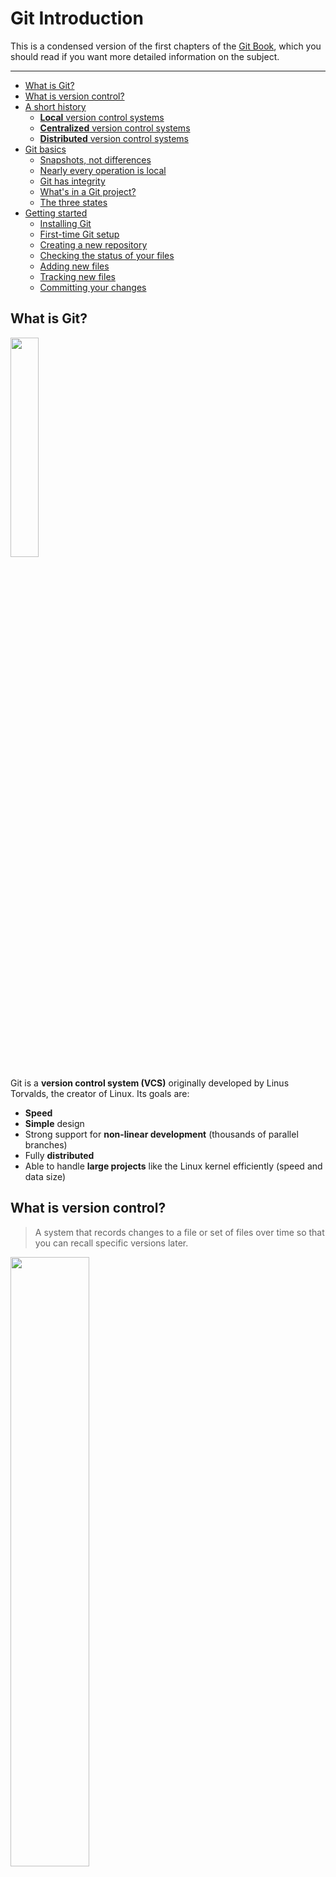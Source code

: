 # Git Introduction

This is a condensed version of the first chapters of the [Git Book](https://git-scm.com/book/en/v2), which you should read if you want more detailed information on the subject.

---

<!-- START doctoc generated TOC please keep comment here to allow auto update -->
<!-- DON'T EDIT THIS SECTION, INSTEAD RE-RUN doctoc TO UPDATE -->


- [What is Git?](#what-is-git)
- [What is version control?](#what-is-version-control)
- [A short history](#a-short-history)
  - [**Local** version control systems](#local-version-control-systems)
  - [**Centralized** version control systems](#centralized-version-control-systems)
  - [**Distributed** version control systems](#distributed-version-control-systems)
- [Git basics](#git-basics)
  - [Snapshots, not differences](#snapshots-not-differences)
  - [Nearly every operation is local](#nearly-every-operation-is-local)
  - [Git has integrity](#git-has-integrity)
  - [What's in a Git project?](#whats-in-a-git-project)
  - [The three states](#the-three-states)
- [Getting started](#getting-started)
  - [Installing Git](#installing-git)
  - [First-time Git setup](#first-time-git-setup)
  - [Creating a new repository](#creating-a-new-repository)
  - [Checking the status of your files](#checking-the-status-of-your-files)
  - [Adding new files](#adding-new-files)
  - [Tracking new files](#tracking-new-files)
  - [Committing your changes](#committing-your-changes)

<!-- END doctoc generated TOC please keep comment here to allow auto update -->





## What is Git?

<a href='https://git-scm.com'><img src='images/git-logo.png' width='30%' /></a>

Git is a **version control system (VCS)** originally developed by Linus Torvalds, the creator of Linux.
Its goals are:

* **Speed**
* **Simple** design
* Strong support for **non-linear development** (thousands of parallel branches)
* Fully **distributed**
* Able to handle **large projects** like the Linux kernel efficiently (speed and data size)





## What is version control?

> A system that records changes to a file or set of files over time so that you can recall specific versions later.

<p class='center'><img src='images/commits.png' width='50%' /></p>

What can I do with it?

* **Revert** files back to a previous state.
* Revert the entire project back to a previous state.
* **Compare** changes over time.
* See who last modified something that might be causing a problem, who introduced an issue and when, and more.
* **Recover** if you screw things up or lose files.





## A short history

<!-- slide-front-matter class: center, middle -->





### **Local** version control systems

<!-- slide-column 60 -->

You can manually copy your files into another directory to keep old versions.

Systems such as [RCS][rcs] were developed to automate this process.

<!-- slide-column 40 -->

<img src='images/local-vcs.png' width='100%' />

<!-- slide-container -->

**But:**

* It is easy to forget which directory you’re in and accidentally write to the wrong file or copy over files you don’t mean to.
* This is limited to your computer: how do you **collaborate** with other people?





### **Centralized** version control systems

<!-- slide-column 60 -->

Systems such as [CVS][cvs], [Subversion][svn], and [Perforce][perforce] have a **single server** that contains all the versioned files,
and clients check out files from that central place.

You can **collaborate** with other people through the server,
and administrators have **fine-grained control** over who can do what.

<!-- slide-column 40 -->

<img src='images/centralized-vcs.png' width='100%' />

<!-- slide-container -->

**But:**

* The centralized server is a **single point of failure**.
  If it goes down, then nobody can collaborate at all or save versioned change to anything they're working on.
* If the server's hard disk becomes corrupt and proper backups haven't been kept, you **lose the entire history** of the project except whatever single snapshots people happen to have on their local machines.





### **Distributed** version control systems

<!-- slide-column 50 -->

Systems such as [Git][git], [Mercurial][mercurial], [Bazaar][bazaar] or [Darcs][darcs] are **distributed**.
Clients don't just check out the latest snapshot of the files: they **fully mirror** the repository.

* If any server dies, any of the client repositories can be copied back up to the server to **restore** it.
* You can **collaborate** with different groups of people in different ways simultaneously within the same project.
  This allows you to set up [several types of workflows][distributed-workflows] that aren't possible in centralized systems, such as hierarchical models.

<!-- slide-column 50 -->

<img src='images/distributed-vcs.png' width='100%' />





## Git basics

<!-- slide-front-matter class: center, middle -->





### Snapshots, not differences

<!-- slide-column 50 -->

Other VCSs, like Subversion, store information as a list of file-based **changes**.

Git thinks of its data more like a set of **snapshots** of a miniature filesystem.

Every time you save the state of your project in Git, it basically takes a picture of what all your files look like at that moment and stores a reference to that snapshot.
To be efficient, **if files have not changed, Git doesn't store the file again**, just a link to the previous identical file it has already stored.
Git thinks about its data more like a stream of snapshots.

<!-- slide-column 50 -->

**Changes**

<img src='images/deltas.png' width='100%' />

**Snapshots**

<img src='images/snapshots.png' width='100%' />





### Nearly every operation is local

Most operations in Git only need local files and resources to operate.
Because you have the entire history of the project right there on your local disk, most operations seem almost instantaneous:

* To browse the history of the project, Git simply reads it directly from your local database.
* To see the changes introduced in a file since a month ago, Git can look up the file a month ago and do a local difference calculation.
* If you're offline, you can commit happily until you get to a network connection to upload.





### Git has integrity

Everything in Git is check-summed before it is stored and is then referred to by that **checksum**.
This means it's impossible to change the contents of any file or directory without Git knowing about it.
This functionality is built into Git at the lowest levels and is integral to its philosophy.
You can’t lose information in transit or get file corruption without Git being able to detect it.

The mechanism that Git uses for this checksumming is called a [SHA-1][sha1] hash.
This is a 40-character string composed of hexadecimal characters (0–9 and a–f) and calculated based on the contents of a file or directory structure in Git.
A SHA-1 hash looks something like this:

```
24b9da6552252987aa493b52f8696cd6d3b00373
```

You will see these hash values all over the place in Git because it uses them so much.
In fact, Git stores everything in its database **not by file name but by the hash value of its contents**.





### What's in a Git project?

The file structure in a Git project looks like this:

```txt
my-project:
  .git:
    HEAD
    config
    hooks
    index
    objects
    ...
  file1.txt
  file2.txt
  dir:
    file3.txt
```

A Git project has three main sections:

* The Git directory
* The working directory
* The staging area

#### The Git directory

The Git directory is where Git stores the metadata and object database for your project: all the **snapshots** of the different **versions** of your files.
This is the most important part of Git, and it is what is copied when you clone a repository from another computer.

It's located in the `.git` directory in the project's directory:

```txt
my-project:
* .git:
*   HEAD
*   config
*   hooks
*   index
*   objects
*   ...
  file1.txt
  file2.txt
  dir:
    file3.txt
```

There's no reason to modify any of the files in this directory yourself.
You could easily corrupt the Git repository.

#### The working directory (also called the working tree)

The working directory is a **single checkout of one version** of the project: these are **the files you are currently working on**.
These files are pulled out of the compressed database in the Git directory and placed in your project's directory for you to use or modify:

```txt
*my-project:
  .git:
    HEAD
    config
    hooks
    index
    objects
    ...
* file1.txt
* file2.txt
* dir:
*   file3.txt
```

#### The staging area (also called the index)

The staging area is a file, generally contained in your Git directory, that stores information about **what will go into your next commit**.

Before file snapshots are committed in the Git directory, they must go through the *staging area*.

```txt
my-project:
  .git:
    HEAD
    config
    hooks
*   index
    objects
    ...
  file1.txt
  file2.txt
  dir:
    file3.txt
```





### The three states

This is one of the **_most important things to remember about Git_**.

Git has three main states that your files can reside in: *committed*, *modified*, and *staged*:

* **Committed** means that the data is safely stored in your local database (the *Git directory*).
* **Modified** means that you have changed the file but have not committed it to your database yet.
* **Staged** means that you have marked a *new* or *modified* file in its current version to go into your next commit snapshot.
  It is in the *staging area*.

#### The basic Git workflow

The basic Git workflow goes something like this:

<p class='center'><img src='images/areas.png' width='60%' /></p>

* You **check out** a specific version of your files into the *working directory*.
* You **modify** files in your *working directory*.
* You **stage** the files, adding snapshots of them to your *staging area*.
* You do a **commit**, which takes the files as they are in the *staging area* and stores that snapshot permanently to your *Git directory*.





## Getting started

The rest of this documentation is a tutorial where you will learn how to:

* Configure Git for the first time
* Create a new repository
* Check the status of your files
* Track new files
* Stage and commit modified files
* Remove files
* Move files
* Ignore files





### Installing Git

There are a lot of different ways to use Git: the original command line tools and various GUIs of varying capabilities.
But the command line is the only place you can run **all** Git commands with all their options.

If you know how to run the command line version, you can probably also figure out how to run the GUI version, while the opposite is not necessarily true.
So the **command line** is what we will use.

Some of you may already have Git installed.
Run the following command in a terminal to make sure:

```bash
$> git --version
git version 2.11.0
```

If you don't have it, follow these [installation instructions][install-git] to install Git on your machine.





### First-time Git setup

Now that you have Git, you must configure your **identity**: your user name and e-mail address.
This is important because every Git commit uses this information, and it's *immutably* baked into every commit you make.

Use the `git config` command to do this:

```bash
$> git config --global user.name "John Doe"
$> git config --global user.email john.doe@example.com
```

You can also run the command with the `--list` option to check that the settings were successfully applied:

```bash
$> git config --list
user.name=John Doe
user.email=john.doe@example.com
```

Note that with the `--global` option, Git will store these settings in your user configuration file (`~/.gitconfig`),
so you only need to do this **once on any given computer**.
You can also change them at any time by running the commands again.





### Creating a new repository

Let's get started by creating a directory for our new project:

```bash
$> cd
$> mkdir hello-project
```

Go into the directory and run `git init` to create a Git repository:

```bash
$> cd hello-project
$> git init
Initialized empty Git repository in ~/hello-project
```

This creates a Git directory (`.git`) with an empty object database.
At this point, nothing in your project is tracked yet.





### Checking the status of your files

The main tool you use to determine which files are in which state is the `git status` command.
If you run it in the repo you just created, you should see something like this:

```bash
$> git status
On branch master

Initial commit

nothing to commit (create/copy files and use "git add" to track)
```

This means you have an empty repo with no commits, and a clean *working directory* – there is nothing there.

As you can see, Git often helps you by telling you what you can do next: you need to start adding some files.





### Adding new files

Write "Hello World" into a `hello.txt` file in the project's directory and re-run the command:

```bash
$> echo "Hello World" > hello.txt
$> git status
On branch master

Initial commit

Untracked files:
  (use "git add <file>..." to include in what will be committed)

  hello.txt

nothing added to commit but untracked files present (use "git add" to track)
```

You can see that your new file is **untracked**.
This means that Git sees a file you didn't have in the previous commit (snapshot).

Git won't start including it in your commit snapshots until you **explicitly** tell it to do so.
It does this so you don't accidentally begin including huge generated binary files or other files that you did not mean to include.





### Tracking new files

In order to begin tracking a new file, you must use the `git add` command:

```bash
$> git add hello.txt
$> git status
On branch master

Initial commit

Changes to be committed:
  (use "git rm --cached <file>..." to unstage)

    new file:   hello.txt
```

Your file is now **staged**.
You can see that it is because it's under the *Changes to be committed* heading.
If you commit at this point, the version of the file at the time you ran `git add` is what will be in the historical snapshot.

**Tracking all the files in a directory:** Note that the path you give to `git add` can be a directory.
For example: `git add dir` would recursively stage all the files within `dir`, or `git add .` everything under the current directory.





#### Checking staged changes

You can check what you have staged with the `git diff` command:

```diff
$> git diff --staged
diff --git a/hello.txt b/hello.txt
new file mode 100644
index 0000000..557db03
--- /dev/null
+++ b/hello.txt
@@ -0,0 +1 @@
+Hello World
```

The output indicates that `hello.txt` is a `new file`.
It also shows you the new content that will be committed: the lines starting with a `+` sign at the end, in this case just the one "Hello World" line.





### Committing your changes

Now that your staging area is set up the way you want it, you can commit your changes.

Committing is done with the `git commit` command.
When you commit, you must provide a **message** that describes the changes you are committing.
You should always write relevant commit messages, as they are visible later in the commit history and can help you retrieve what you need from old versions of your project.

```bash
$> git commit -m "Add hello file"
[master (root-commit) 99da9e4] Add hello file
 1 file changed, 1 insertion(+)
 create mode 100644 hello.txt
```





[rcs]: https://en.wikipedia.org/wiki/Revision_Control_System
[cvs]: https://en.wikipedia.org/wiki/Concurrent_Versions_System
[svn]: https://subversion.apache.org/
[perforce]: https://en.wikipedia.org/wiki/Perforce_Helix
[git]: https://git-scm.com/
[mercurial]: https://www.mercurial-scm.org/
[bazaar]: http://bazaar.canonical.com/
[darcs]: http://darcs.net/
[distributed-workflows]: https://git-scm.com/book/en/v2/Distributed-Git-Distributed-Workflows
[sha1]: https://en.wikipedia.org/wiki/SHA-1
[install-git]: https://git-scm.com/book/en/v2/Getting-Started-Installing-Git
